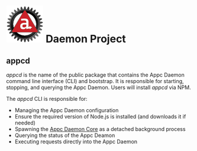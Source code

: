# ![Appc Daemon logo](images/appc-daemon.png) Daemon Project

## appcd

_appcd_ is the name of the public package that contains the Appc Daemon command line interface (CLI)
and bootstrap. It is responsible for starting, stopping, and querying the Appc Daemon. Users will
install _appcd_ via NPM.


The _appcd_ CLI is responsible for:

 * Managing the Appc Daemon configuration
 * Ensure the required version of Node.js is installed (and downloads it if needed)
 * Spawning the [Appc Daemon Core](Appcd_Core.md) as a detached background process
 * Querying the status of the Appc Deamon
 * Executing requests directly into the Appc Daemon
